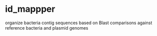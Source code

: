# id_mappper
organize bacteria contig sequences based on Blast comparisons against reference bacteria and plasmid genomes
